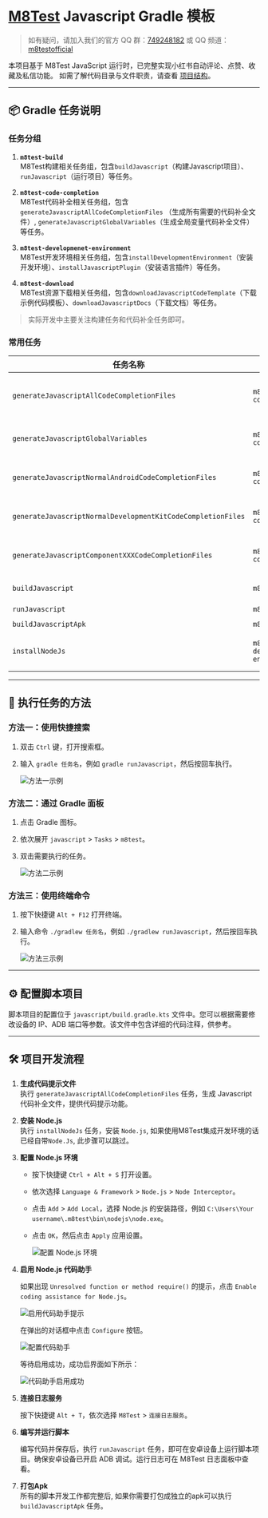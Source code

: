 # [M8Test](https://dev-docs.m8test.com) Javascript Gradle 模板

> 如有疑问，请加入我们的官方 QQ 群：[749248182](https://qm.qq.com/q/jVVADJCAI8) 或 QQ
> 频道：[m8testofficial](https://pd.qq.com/s/8pidhywcy)

本项目基于 M8Test JavaScript 运行时，已完整实现小红书自动评论、点赞、收藏及私信功能。 如需了解代码目录与文件职责，请查看 [项目结构](structure.md)。

---

## 📦 Gradle 任务说明

### 任务分组

1. **`m8test-build`**  
   M8Test构建相关任务组，包含`buildJavascript`（构建Javascript项目）、`runJavascript`（运行项目）等任务。

2. **`m8test-code-completion`**  
   M8Test代码补全相关任务组，包含`generateJavascriptAllCodeCompletionFiles` （生成所有需要的代码补全文件）,
   `generateJavascriptGlobalVariables`（生成全局变量代码补全文件）等任务。

3. **`m8test-developmenet-environment`**  
   M8Test开发环境相关任务组，包含`installDevelopmentEnvironment`（安装开发环境）、`installJavascriptPlugin`（安装语言插件）等任务。

4. **`m8test-download`**  
   M8Test资源下载相关任务组，包含`downloadJavascriptCodeTemplate`（下载示例代码模板）、`downloadJavascriptDocs`（下载文档）等任务。

> 实际开发中主要关注构建任务和代码补全任务即可。

### 常用任务

| 任务名称                                                        | 任务分组                             | 功能描述                                                                                                   |
|-------------------------------------------------------------|----------------------------------|--------------------------------------------------------------------------------------------------------|
| `generateJavascriptAllCodeCompletionFiles`                  | `m8test-code-completion`         | 生成所有Javascript代码补全文件，会执行所有的 `generateJavascriptCodeXXXCodeCompletionFiles` 任务, 编写脚本之前执行一次此任务即可有代码提示功能。 |
| `generateJavascriptGlobalVariables`                         | `m8test-code-completion`         | 生成Javascript全局变量代码补全文件，提供IDE代码提示功能。需连接安卓设备，建议编写代码前执行一次，依赖更新后需重新执行。                                     |
| `generateJavascriptNormalAndroidCodeCompletionFiles`        | `m8test-code-completion`         | 生成 Android API 的 Javascript 代码提示文件。成功后，Javascript 代码中将有 Android API 的代码提示。                             |
| `generateJavascriptNormalDevelopmentKitCodeCompletionFiles` | `m8test-code-completion`         | 生成 M8Test API 的 Javascript 代码提示文件。成功后，Javascript 代码中将有 M8Test API 的代码提示。                               |
| `generateJavascriptComponentXXXCodeCompletionFiles`         | `m8test-code-completion`         | 生成 XXX 组件 API 的 Javascript 代码提示文件。成功后，Javascript 代码中将有 XXX 组件 API 的代码提示。                               |
| `buildJavascript`                                           | `m8test-build`                   | 构建M8Test Javascript脚本项目源码（不执行），构建结果位于`build/project`目录。                                                |
| `runJavascript`                                             | `m8test-build`                   | 构建并将项目推送到已连接的安卓设备上运行。                                                                                  |
| `buildJavascriptApk`                                        | `m8test-build`                   | 将M8Test Javascript脚本项目打包成APK文件。                                                                        |
| `installNodeJs`                                             | `m8test-development-environment` | 安装 Node.js。执行此任务会从网络下载 Node.js 并安装到 `~/.m8test/bin/nodejs` 目录。若已安装 Node.js，执行此任务不会重新安装。                |

---

## 🚀 执行任务的方法

### 方法一：使用快捷搜索

1. 双击 `Ctrl` 键，打开搜索框。
2. 输入 `gradle 任务名`，例如 `gradle runJavascript`，然后按回车执行。

   ![方法一示例](images/1.png)

### 方法二：通过 Gradle 面板

1. 点击 Gradle 图标。
2. 依次展开 `javascript` > `Tasks` > `m8test`。
3. 双击需要执行的任务。

   ![方法二示例](images/2.png)

### 方法三：使用终端命令

1. 按下快捷键 `Alt + F12` 打开终端。
2. 输入命令 `./gradlew 任务名`，例如 `./gradlew runJavascript`，然后按回车执行。

   ![方法三示例](images/3.png)

---

## ⚙️ 配置脚本项目

脚本项目的配置位于 `javascript/build.gradle.kts` 文件中。您可以根据需要修改设备的 IP、ADB 端口等参数。该文件中包含详细的代码注释，供参考。

---

## 🛠️ 项目开发流程

1. **生成代码提示文件**  
   执行 `generateJavascriptAllCodeCompletionFiles` 任务，生成 Javascript 代码补全文件，提供代码提示功能。

2. **安装 Node.js**  
   执行 `installNodeJs` 任务，安装 `Node.js`, 如果使用M8Test集成开发环境的话已经自带`Node.Js`, 此步骤可以跳过。

3. **配置 Node.js 环境**

    - 按下快捷键 `Ctrl + Alt + S` 打开设置。
    - 依次选择 `Language & Framework` > `Node.js` > `Node Interceptor`。
    - 点击 `Add` > `Add Local`，选择 Node.js 的安装路径，例如 `C:\Users\Your username\.m8test\bin\nodejs\node.exe`。
    - 点击 `OK`，然后点击 `Apply` 应用设置。

      ![配置 Node.js 环境](images/4.png)

4. **启用 Node.js 代码助手**

   如果出现 `Unresolved function or method require()` 的提示，点击 `Enable coding assistance for Node.js`。

   ![启用代码助手提示](images/5.png)

   在弹出的对话框中点击 `Configure` 按钮。

   ![配置代码助手](images/6.png)

   等待启用成功，成功后界面如下所示：

   ![代码助手启用成功](images/7.png)

5. **连接日志服务**

   按下快捷键 `Alt + T`，依次选择 `M8Test` > `连接日志服务`。

6. **编写并运行脚本**

   编写代码并保存后，执行 `runJavascript` 任务，即可在安卓设备上运行脚本项目。确保安卓设备已开启 ADB 调试。运行日志可在
   M8Test 日志面板中查看。

7. **打包Apk**  
   所有的脚本开发工作都完整后, 如果你需要打包成独立的apk可以执行 `buildJavascriptApk` 任务。